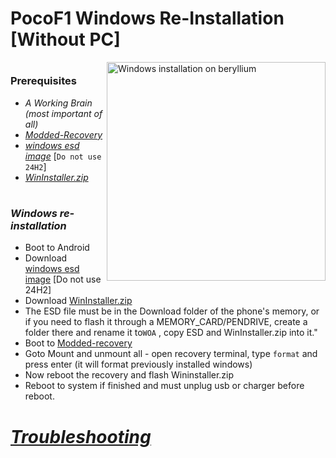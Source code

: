 
# PocoF1 Windows Re-Installation [Without PC]
<img align="right" src="beryllium.png" width="350" alt="Windows installation on beryllium">


#
### Prerequisites
- _A Working Brain (most important of all)_
- [_Modded-Recovery_](https://github.com/Kumar-Jy/Windows-in-PocoF1-Without-PC/releases/tag/Modified-Recovery)
- [_windows esd image_](https://arkt-7.github.io/woawin/) [```Do not use 24H2```]
- [_WinInstaller.zip_](https://github.com/Kumar-Jy/Windows-in-PocoF1-Without-PC/releases/tag/PocoF1_WinInstaller)
 
# 

### _Windows re-installation_
- Boot to Android 
- Download [windows esd image](https://arkt-7.github.io/woawin/) [Do not use 24H2]
- Download [WinInstaller.zip](https://github.com/Kumar-Jy/Windows-in-PocoF1-Without-PC/releases/tag/PocoF1_WinInstaller)
- The ESD file must be in the Download folder of the phone's memory, or if you need to flash it through a MEMORY_CARD/PENDRIVE, create a folder there and rename it to`WOA` , copy ESD and WinInstaller.zip into it."
- Boot to [Modded-recovery](https://github.com/Kumar-Jy/Windows-in-PocoF1-Without-PC/releases/tag/Modified-Recovery)
- Goto Mount and unmount all - open recovery terminal, type `format` and press enter (it will format previously installed windows)
- Now reboot the recovery and flash Wininstaller.zip
- Reboot to system if finished and must unplug usb or charger before reboot.
#
# _[Troubleshooting](troubleshooting.md)_
#
